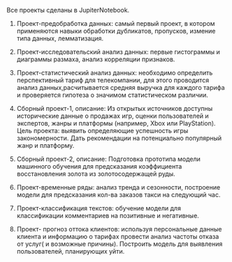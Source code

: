 Все проекты сделаны в JupiterNotebook.

1) Проект-предобработка данных: самый первый проект, в котором применяются навыки обработки дубликатов, пропусков, измение типа данных, лемматизация.

2) Проект-исследовательский анализ данных: первые гистограммы и диаграммы размаха, анализ корреляции признаков.

3) Проект-статистический анализ данных: необходимо определить перспективный тариф для телекомпании, для этого проводится анализ данных,расчитывается средняя выручка для каждого тарифа и проверяется гипотеза о значимом статистическом различии.

4) Сборный проект-1, описание:
   Из открытых источников доступны исторические данные о продажах игр, оценки пользователей и экспертов, жанры и платформы (например, Xbox или PlayStation). Цель проекта: выявить    определяющие успешность игры закономерности. Дать рекомендации на потенциально популярный жанр и платформу.
   
5) Сборный проект-2, описание:
   Подготовка прототипа модели машинного обучения для предсказания коэффициента восстановления золота из золотосодержащей руды.  
   
6) Проект-временные ряды: анализ тренда и сезонности, построение модели для предсказания кол-ва заказов такси на следующий час. 

7) Проект-классификация текстов: обучение модели для классификации комментариев на позитивные и негативные.
8) Проект- прогноз оттока клиентов: используя персональные данные клиента и информацию о тарифах провести анализ частоты отказа от услуг( и возможные причины). 
   Построить модель для выявления пользователей, планирующих уйти.

